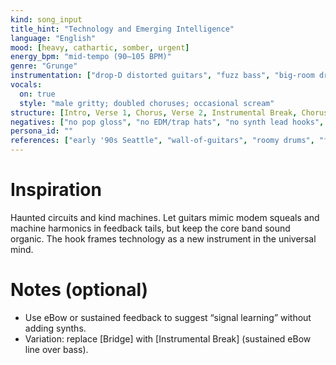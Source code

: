 ```yaml
---
kind: song_input
title_hint: "Technology and Emerging Intelligence"
language: "English"
mood: [heavy, cathartic, somber, urgent]
energy_bpm: "mid‑tempo (90–105 BPM)"
genre: "Grunge"
instrumentation: ["drop‑D distorted guitars", "fuzz bass", "big‑room drums", "room mics + tape‑ish saturation", "feedback swells"]
vocals:
  on: true
  style: "male gritty; doubled choruses; occasional scream"
structure: [Intro, Verse 1, Chorus, Verse 2, Instrumental Break, Chorus, Outro]
negatives: ["no pop gloss", "no EDM/trap hats", "no synth lead hooks", "no auto‑tune shine"]
persona_id: ""
references: ["early '90s Seattle", "wall‑of‑guitars", "roomy drums", "feedback textures"]
---
```


# Inspiration

Haunted circuits and kind machines. Let guitars mimic modem squeals and machine harmonics in feedback tails, but keep the core band sound organic. The hook frames technology as a new instrument in the universal mind.

# Notes (optional)

- Use eBow or sustained feedback to suggest “signal learning” without adding synths.
- Variation: replace [Bridge] with [Instrumental Break] (sustained eBow line over bass).
